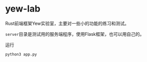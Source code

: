 # yew-lab
Rust前端框架Yew实验室，主要对一些小的功能的练习和测试。

`server`目录是测试用的服务端程序，使用Flask框架，也可以用自己的。

运行

```sh
python3 app.py
```
